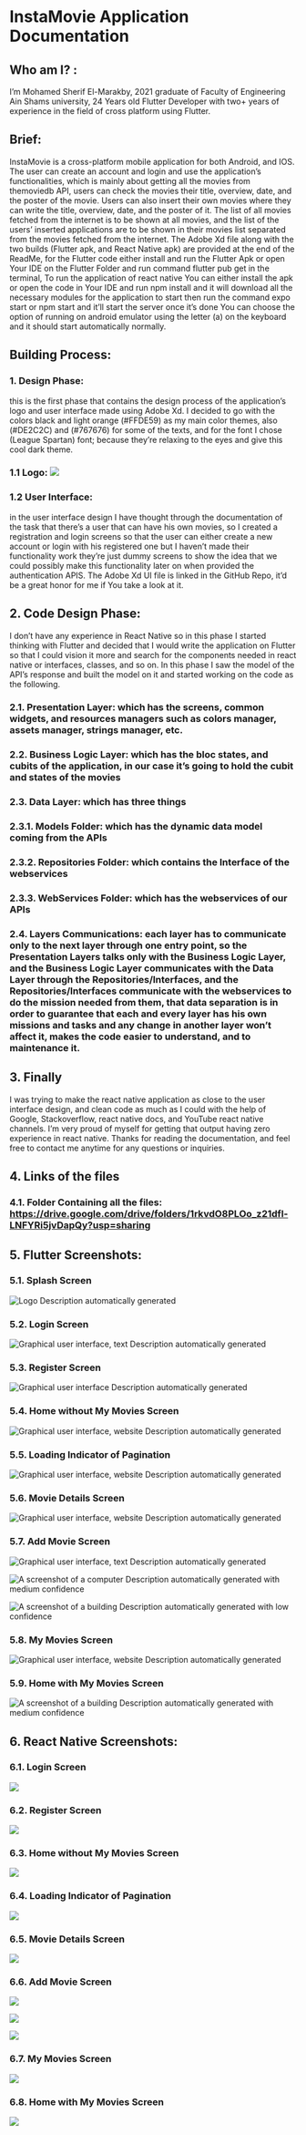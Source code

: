 # InstaMovie Application Documentation

## Who am I? :

I’m Mohamed Sherif El-Marakby, 2021 graduate of Faculty of Engineering Ain Shams
university, 24 Years old Flutter Developer with two+ years of experience in the
field of cross platform using Flutter.

## Brief:

InstaMovie is a cross-platform mobile application for both Android, and IOS. The
user can create an account and login and use the application’s functionalities,
which is mainly about getting all the movies from themoviedb API, users can
check the movies their title, overview, date, and the poster of the movie. Users
can also insert their own movies where they can write the title, overview, date,
and the poster of it. The list of all movies fetched from the internet is to be
shown at all movies, and the list of the users’ inserted applications are to be
shown in their movies list separated from the movies fetched from the internet.
The Adobe Xd file along with the two builds (Flutter apk, and React Native apk)
are provided at the end of the ReadMe, for the Flutter code either install and
run the Flutter Apk or open Your IDE on the Flutter Folder and run command
flutter pub get in the terminal, To run the application of react native You can
either install the apk or open the code in Your IDE and run npm install and it
will download all the necessary modules for the application to start then run
the command expo start or npm start and it’ll start the server once it’s done
You can choose the option of running on android emulator using the letter (a) on
the keyboard and it should start automatically normally.

## Building Process:

### 1. Design Phase:
this is the first phase that contains the design process of the application’s logo and user interface made using Adobe Xd. I decided to go with the colors black and light orange (\#FFDE59) as my main color themes, also (\#DE2C2C) and (\#767676) for some of the texts, and for the font I chose (League Spartan) font; because they’re relaxing to the eyes and give this cool dark theme.

### 1.1 Logo: ![](media/cc848a6b5a327620041481716997fc69.png)

### 1.2 User Interface:
in the user interface design I have thought through the documentation of the task that there’s a user that can have his own movies, so I created a registration and login screens so that the user can either create a new account or login with his registered one but I haven’t made their functionality work they’re just dummy screens to show the idea that we could possibly make this functionality later on when provided the authentication APIS. The Adobe Xd UI file is linked in the GitHub Repo, it’d be a great honor for me if You take a look at it.

## 2. Code Design Phase:
I don’t have any experience in React Native so in this phase I started thinking with Flutter and decided that I would write the application on Flutter so that I could vision it more and search for the components needed in react native or interfaces, classes, and so on. In this phase I saw the model of the API’s response and built the model on it and started working on the code as the following.

### 2.1. Presentation Layer: which has the screens, common widgets, and resources managers such as colors manager, assets manager, strings manager, etc.

### 2.2. Business Logic Layer: which has the bloc states, and cubits of the application, in our case it’s going to hold the cubit and states of the movies

### 2.3. Data Layer: which has three things

### 2.3.1. Models Folder: which has the dynamic data model coming from the APIs

### 2.3.2. Repositories Folder: which contains the Interface of the webservices

### 2.3.3. WebServices Folder: which has the webservices of our APIs

### 2.4. Layers Communications: each layer has to communicate only to the next layer through one entry point, so the Presentation Layers talks only with the Business Logic Layer, and the Business Logic Layer communicates with the Data Layer through the Repositories/Interfaces, and the Repositories/Interfaces communicate with the webservices to do the mission needed from them, that data separation is in order to guarantee that each and every layer has his own missions and tasks and any change in another layer won’t affect it, makes the code easier to understand, and to maintenance it.

## 3. Finally

I was trying to make the react native application as close to the user interface
design, and clean code as much as I could with the help of Google,
Stackoverflow, react native docs, and YouTube react native channels. I’m very
proud of myself for getting that output having zero experience in react native.
Thanks for reading the documentation, and feel free to contact me anytime for
any questions or inquiries.

## 4. Links of the files

### 4.1. Folder Containing all the files: https://drive.google.com/drive/folders/1rkvdO8PLOo_z21dfl-LNFYRi5jvDapQy?usp=sharing

## 5. Flutter Screenshots:

### 5.1. Splash Screen

![Logo Description automatically
generated](media/78cf79fca50fb64b18826f360e92c8b2.png)

### 5.2. Login Screen

![Graphical user interface, text Description automatically
generated](media/ca20ee8a9775d365f9777ae4b34fe65b.png)

### 5.3. Register Screen

![Graphical user interface Description automatically
generated](media/d536dd085c52a3fa8c7e1b66cb82222d.png)

### 5.4. Home without My Movies Screen

![Graphical user interface, website Description automatically
generated](media/f87e75043f7db74b2f0d38939a4e9c98.png)

### 5.5. Loading Indicator of Pagination

![Graphical user interface, website Description automatically
generated](media/c1e51afda75b9306b246763aca19e7eb.png)

### 5.6. Movie Details Screen

![Graphical user interface, website Description automatically
generated](media/07eca46b855ee486855a8378ce9f1db0.png)

### 5.7. Add Movie Screen

![Graphical user interface, text Description automatically
generated](media/eccc9495d8548286108537c4ebcd1de0.png)

![A screenshot of a computer Description automatically generated with medium
confidence](media/96f7bc55dd166f1c840494a2c4d10275.png)

![A screenshot of a building Description automatically generated with low
confidence](media/2115eb343b3689aa6c25f58bb05f928f.png)

### 5.8. My Movies Screen

![Graphical user interface, website Description automatically
generated](media/2dea615b81089c8cf1cc6b8026eeb287.png)

### 5.9. Home with My Movies Screen

![A screenshot of a building Description automatically generated with medium
confidence](media/e4e37e7ccc1668f685d8ff31b858607e.png)

## 6. React Native Screenshots:

### 6.1. Login Screen

![](media/287129f92e0171cad0fdefaf1a22eb37.png)

### 6.2. Register Screen

![](media/76171ee1714158f8e75f294c34e431d4.png)

### 6.3. Home without My Movies Screen

![](media/deda7842d1dd0409d9d2987014c03f44.png)

### 6.4. Loading Indicator of Pagination

![](media/d61ee0536a34ce8da2df1e9e99969995.png)

### 6.5. Movie Details Screen

![](media/811caf780d853cfac207b5f818393d79.png)

### 6.6. Add Movie Screen

![](media/e9756a3e4a6b8bc68f4d382eba411cce.png)

![](media/b780e4d8f0858966bedb5de97bb7b384.png)

![](media/d7e3a28e4dd7117be6c8506d0ea1c448.png)

### 6.7. My Movies Screen

![](media/5d96d0629b26288fa57c66dca68692da.png)

### 6.8. Home with My Movies Screen

![](media/2aadb70f6768091ea77cd23f7e15cb69.png)
